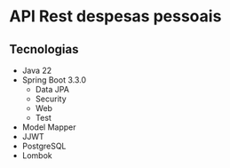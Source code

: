# API Rest despesas pessoais

## Tecnologias

- Java 22
- Spring Boot 3.3.0
    - Data JPA
    - Security
    - Web
    - Test
- Model Mapper
- JJWT
- PostgreSQL
- Lombok
